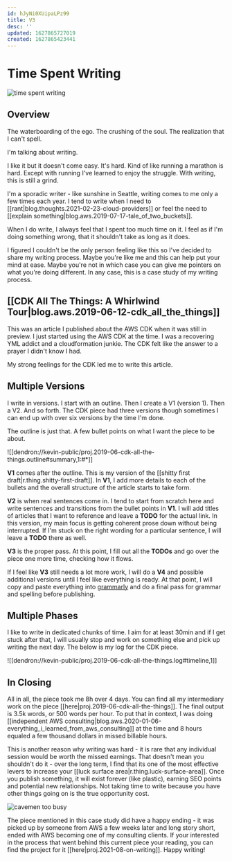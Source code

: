 ```yaml
---
id: hJyNi0XUipaLPz99
title: V3
desc: ''
updated: 1627865727019
created: 1627865423441
---
```


# Time Spent Writing

![time spent writing](https://kevinslin-images.s3.us-west-2.amazonaws.com/images/pexels-jeshootscom-714701.jpg)

## Overview

The waterboarding of the ego. The crushing of the soul. The realization that I can't spell. 
 
I'm talking about writing.

I like it but it doesn't come easy. It's hard. Kind of like running a marathon is hard. Except with running I've learned to enjoy the struggle. With writing, this is still a grind. 

I'm a sporadic writer - like sunshine in Seattle, writing comes to me only a few times each year. I tend to write when I need to [[rant|blog.thoughts.2021-02-23-cloud-providers]] or feel the need to [[explain something|blog.aws.2019-07-17-tale_of_two_buckets]].

When I do write, I always feel that I spent too much time on it. I feel as if I'm doing something wrong, that it shouldn't take as long as it does. 

I figured I couldn't be the only person feeling like this so I've decided to share my writing process. Maybe you're like me and this can help put your mind at ease. Maybe you're not in which case you can give me pointers on what you're doing different. In any case, this is a case study of my writing process.

## [[CDK All The Things: A Whirlwind Tour|blog.aws.2019-06-12-cdk_all_the_things]]

This was an article I published about the AWS CDK when it was still in preview.  I just started using the AWS CDK at the time. I was a recovering YML addict and a cloudformation junkie. The CDK felt like the answer to a prayer I didn't know I had.

My strong feelings for the CDK led me to write this article. 

## Multiple Versions

I write in versions. I start with an outline. Then I create a V1 (version 1). Then a V2. And so forth.  The CDK piece had three versions though sometimes I can end up with over six versions by the time I'm done.

The outline is just that. A few bullet points on what I want the piece to be about. 

![[dendron://kevin-public/proj.2019-06-cdk-all-the-things.outline#summary,1:#*]]

**V1** comes after the outline. This is my version of the [[shitty first draft|r.thing.shitty-first-draft]]. In **V1**, I add more details to each of the bullets and the overall structure of the article starts to take form. 

**V2** is when real sentences come in. I tend to start from scratch here and write sentences and transitions from the bullet points in **V1**. I will add titles of articles that I want to reference and leave a **TODO** for the actual link. In this version, my main focus is getting coherent prose down without being interrupted. If I'm stuck on the right wording for a particular sentence, I will leave a **TODO** there as well. 

**V3** is the proper pass. At this point, I fill out all the **TODOs** and go over the piece one more time, checking how it flows. 

If I feel like **V3** still needs a lot more work, I will do a **V4** and possible additional versions until I feel like everything is ready.  At that point, I will copy and paste everything into [grammarly](https://www.grammarly.com/) and do a final pass for grammar and spelling before publishing. 

## Multiple Phases

I like to write in dedicated chunks of time. I aim for at least 30min and if I get stuck after that, I will usually stop and work on something else and pick up writing the next day. The below is my log for the CDK piece. 

![[dendron://kevin-public/proj.2019-06-cdk-all-the-things.log#timeline,1]]

## In Closing

All in all, the piece took me 8h over 4 days. You can find all my intermediary work on the piece [[here|proj.2019-06-cdk-all-the-things]]. The final output is 3.5k words, or 500 words per hour. To put that in context, I was doing [[independent AWS consulting|blog.aws.2020-01-06-everything_i_learned_from_aws_consulting]] at the time and 8 hours equaled a few thousand dollars in missed billable hours. 

This is another reason why writing was hard - it is rare that any individual session would be worth the missed earnings. That doesn't mean you shouldn't do it  - over the long term, I find that its one of the most effective levers to increase your [[luck surface area|r.thing.luck-surface-area]]. Once you publish something, it will exist forever (like plastic), earning SEO points and potential new relationships.  Not taking time to write because you have other things going on is the true opportunity cost.

![cavemen too busy](https://kevinslin-images.s3.us-west-2.amazonaws.com/images/no-thanks-were-too-busy1.jpeg)

The piece mentioned in this case study did have a happy ending - it was picked up by someone from AWS a few weeks later and long story short, ended with AWS becoming one of my consulting clients.  If your interested in the process that went behind this current piece your reading, you can find the project for it [[here|proj.2021-08-on-writing]]. Happy writing!



